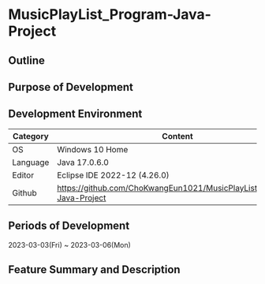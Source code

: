 # MusicPlayList_Program-Java-Project

## Outline

## Purpose of Development

## Development Environment
 Category | Content |
| --- | --- |
| OS | Windows 10 Home |
| Language | Java 17.0.6.0 |
| Editor | Eclipse IDE 2022-12 (4.26.0) |
| Github | https://github.com/ChoKwangEun1021/MusicPlayList_Program-Java-Project|

## Periods of Development
2023-03-03(Fri) ~ 2023-03-06(Mon)

## Feature Summary and Description
